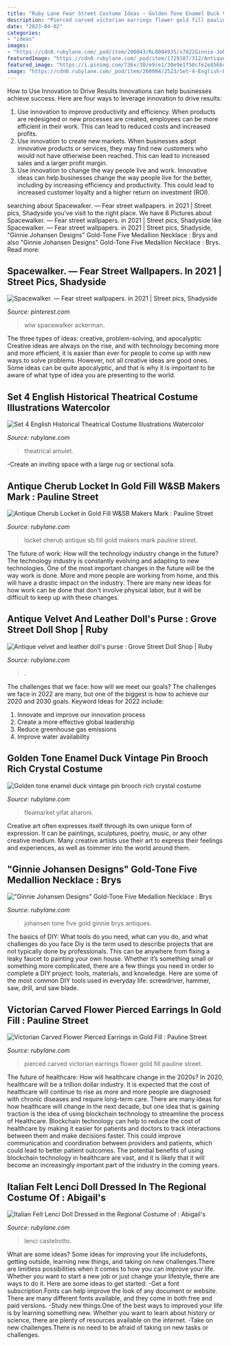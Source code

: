 ```yaml
---
title: "Ruby Lane Fear Street Costume Ideas ~ Golden Tone Enamel Duck Vintage Pin Brooch Rich Crystal Costume"
description: "Pierced carved victorian earrings flower gold fill pauline street"
date: "2023-04-02"
categories:
- "ideas"
images:
- "https://cdn0.rubylane.com/_pod/item/200043/RL0004935/x7822Ginnie-Johansen-Designsx7822-Gold-Tone-Five-full-3o-2048-803-r-cccccc-6.jpg"
featuredImage: "https://cdn0.rubylane.com/_pod/item/1729187/312/Antique-velvet-leather-dollx7827s-purse-full-2o-2048-308-r-ffffff-fff9ef.jpg"
featured_image: "https://i.pinimg.com/736x/30/e9/e1/30e9e1f50cfe2e856b41eb4b70325459.jpg"
image: "https://cdn0.rubylane.com/_pod/item/260004/2523/Set-4-English-Historical-Theatrical-Costume-full-3-2048-93.jpg"
---
```



How to Use Innovation to Drive Results
Innovations can help businesses achieve success. Here are four ways to leverage innovation to drive results:
1. Use innovation to improve productivity and efficiency. When products are redesigned or new processes are created, employees can be more efficient in their work. This can lead to reduced costs and increased profits.
2. Use innovation to create new markets. When businesses adopt innovative products or services, they may find new customers who would not have otherwise been reached. This can lead to increased sales and a larger profit margin.
3. Use innovation to change the way people live and work. Innovative ideas can help businesses change the way people live for the better, including by increasing efficiency and productivity. This could lead to increased customer loyalty and a higher return on investment (ROI).

	

		
searching about Spacewalker. — Fear street wallpapers. in 2021 | Street pics, Shadyside you've visit to the right place. We have 8 Pictures about Spacewalker. — Fear street wallpapers. in 2021 | Street pics, Shadyside like Spacewalker. — Fear street wallpapers. in 2021 | Street pics, Shadyside, &quot;Ginnie Johansen Designs&quot; Gold-Tone Five Medallion Necklace : Brys and also &quot;Ginnie Johansen Designs&quot; Gold-Tone Five Medallion Necklace : Brys. Read more:
		
    
## Spacewalker. — Fear Street Wallpapers. In 2021 | Street Pics, Shadyside

<img loading=lazy src="https://i.pinimg.com/736x/30/e9/e1/30e9e1f50cfe2e856b41eb4b70325459.jpg" onerror="this.onerror=null;this.src='https://tse4.mm.bing.net/th?id=OIP.krFu-Hn1Pf1HOrn39qm0fAHaNK&amp;pid=15.1';" alt="Spacewalker. — Fear street wallpapers. in 2021 | Street pics, Shadyside">

_Source: pinterest.com_

>wlw spacewalker ackerman. 

	

The three types of ideas: creative, problem-solving, and apocalyptic
Creative ideas are always on the rise, and with technology becoming more and more efficient, it is easier than ever for people to come up with new ways to solve problems. However, not all creative ideas are good ones. Some ideas can be quite apocalyptic, and that is why it is important to be aware of what type of idea you are presenting to the world.

    
## Set 4 English Historical Theatrical Costume Illustrations Watercolor

<img loading=lazy src="https://cdn0.rubylane.com/_pod/item/260004/2523/Set-4-English-Historical-Theatrical-Costume-full-3-2048-93.jpg" onerror="this.onerror=null;this.src='https://tse1.mm.bing.net/th?id=OIP.vO7bWFL3kjndd1RhnCEg-wHaJG&amp;pid=15.1';" alt="Set 4 English Historical Theatrical Costume Illustrations Watercolor">

_Source: rubylane.com_

>theatrical amulet. 

	

-Create an inviting space with a large rug or sectional sofa.

    
## Antique Cherub Locket In Gold Fill W&amp;SB Makers Mark : Pauline Street

<img loading=lazy src="https://cdn0.rubylane.com/_pod/item/465689/011547/Antique-Cherub-Locket-Gold-Fill-W-full-4o-2048-610-r-ffffff-99abbc.jpg" onerror="this.onerror=null;this.src='https://tse4.mm.bing.net/th?id=OIP.uZrlbdz7PbRD2CgXM_ZquQHaFj&amp;pid=15.1';" alt="Antique Cherub Locket in Gold Fill W&amp;SB Makers Mark : Pauline Street">

_Source: rubylane.com_

>locket cherub antique sb fill gold makers mark pauline street. 

	

The future of work: How will the technology industry change in the future?
The technology industry is constantly evolving and adapting to new technologies. One of the most important changes in the future will be the way work is done. More and more people are working from home, and this will have a drastic impact on the industry. There are many new ideas for how work can be done that don't involve physical labor, but it will be difficult to keep up with these changes.

    
## Antique Velvet And Leather Doll&#039;s Purse : Grove Street Doll Shop | Ruby

<img loading=lazy src="https://cdn0.rubylane.com/_pod/item/1729187/312/Antique-velvet-leather-dollx7827s-purse-full-2o-2048-308-r-ffffff-fff9ef.jpg" onerror="this.onerror=null;this.src='https://tse4.mm.bing.net/th?id=OIP.8iviaUyw2MmHyAo_7UG2JgHaJ4&amp;pid=15.1';" alt="Antique velvet and leather doll&#039;s purse : Grove Street Doll Shop | Ruby">

_Source: rubylane.com_

>. 

	

The challenges that we face: how will we meet our goals?
The challenges we face in 2022 are many, but one of the biggest is how to achieve our 2020 and 2030 goals. Keyword Ideas for 2022 include: 
1. Innovate and improve our innovation process 
2. Create a more effective global leadership 
3. Reduce greenhouse gas emissions 
4. Improve water availability 

    
## Golden Tone Enamel Duck Vintage Pin Brooch Rich Crystal Costume

<img loading=lazy src="https://cdn0.rubylane.com/_pod/item/883037/S10x20brooch/Golden-tone-enamel-duck-vintage-pin-full-2-2048-98.jpg" onerror="this.onerror=null;this.src='https://tse4.mm.bing.net/th?id=OIP.zifpEe19i9xMMB9Z4AbTRQHaHa&amp;pid=15.1';" alt="Golden tone enamel duck vintage pin brooch rich crystal costume">

_Source: rubylane.com_

>fleamarket yifat aharoni. 

	

Creative art often expresses itself through its own unique form of expression. It can be paintings, sculptures, poetry, music, or any other creative medium. Many creative artists use their art to express their feelings and experiences, as well as toimmer into the world around them.

    
## &quot;Ginnie Johansen Designs&quot; Gold-Tone Five Medallion Necklace : Brys

<img loading=lazy src="https://cdn0.rubylane.com/_pod/item/200043/RL0004935/x7822Ginnie-Johansen-Designsx7822-Gold-Tone-Five-full-3o-2048-803-r-cccccc-6.jpg" onerror="this.onerror=null;this.src='https://tse4.mm.bing.net/th?id=OIP.SBnAzzMw7eA3T0kppN_Y3QHaFj&amp;pid=15.1';" alt="&quot;Ginnie Johansen Designs&quot; Gold-Tone Five Medallion Necklace : Brys">

_Source: rubylane.com_

>johansen tone five gold ginnie brys antiques. 

	

The basics of DIY: What tools do you need, what can you do, and what challenges do you face
Diy is the term used to describe projects that are not typically done by professionals. This can be anywhere from fixing a leaky faucet to painting your own house. Whether it’s something small or something more complicated, there are a few things you need in order to complete a DIY project: tools, materials, and knowledge. Here are some of the most common DIY tools used in everyday life: screwdriver, hammer, saw, drill, and saw blade.

    
## Victorian Carved Flower Pierced Earrings In Gold Fill : Pauline Street

<img loading=lazy src="https://cdn0.rubylane.com/_pod/item/465689/011413/Victorian-Carved-Flower-Pierced-Earrings-Gold-full-5o-2048-138-r-ffffff-99abbc.jpg" onerror="this.onerror=null;this.src='https://tse3.mm.bing.net/th?id=OIP.Njh0mcSw9EvWhZhgdHAFiwHaFj&amp;pid=15.1';" alt="Victorian Carved Flower Pierced Earrings in Gold Fill : Pauline Street">

_Source: rubylane.com_

>pierced carved victorian earrings flower gold fill pauline street. 

	

The future of healthcare: How will healthcare change in the 2020s?
In 2020, healthcare will be a trillion dollar industry. It is expected that the cost of healthcare will continue to rise as more and more people are diagnosed with chronic diseases and require long-term care. There are many ideas for how healthcare will change in the next decade, but one idea that is gaining traction is the idea of using blockchain technology to streamline the process of Healthcare. Blockchain technology can help to reduce the cost of healthcare by making it easier for patients and doctors to track interactions between them and make decisions faster. This could improve communication and coordination between providers and patients, which could lead to better patient outcomes. The potential benefits of using blockchain technology in healthcare are vast, and it is likely that it will become an increasingly important part of the industry in the coming years.

    
## Italian Felt Lenci Doll Dressed In The Regional Costume Of : Abigail&#039;s

<img loading=lazy src="https://cdn0.rubylane.com/_pod/item/594547/SYx201184/Italian-Felt-Lenci-Doll-Dressed-Regional-full-6-2048-69.jpg" onerror="this.onerror=null;this.src='https://tse2.mm.bing.net/th?id=OIP.1Bp84zFyQFaqzZBZTej18wHaNB&amp;pid=15.1';" alt="Italian Felt Lenci Doll Dressed in the Regional Costume of : Abigail&#039;s">

_Source: rubylane.com_

>lenci castelrotto. 

	

What are some ideas?
Some ideas for improving your life includefonts, getting outside, learning new things, and taking on new challenges.There are limitless possibilities when it comes to how you can improve your life. Whether you want to start a new job or just change your lifestyle, there are ways to do it. Here are some ideas to get started: 
-Get a font subscription.Fonts can help improve the look of any document or website. There are many different fonts available, and they come in both free and paid versions. 
-Study new things.One of the best ways to improved your life is by learning something new. Whether you want to learn about history or science, there are plenty of resources available on the internet. 
-Take on new challenges.There is no need to be afraid of taking on new tasks or challenges.

